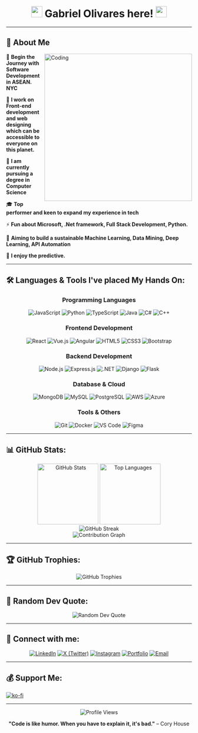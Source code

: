 <h1 align="center">
  <img src="https://media.giphy.com/media/hvRJCLFzcasrR4ia7z/giphy.gif" width="30px"/> 
  Gabriel Olivares here! 
  <img src="https://tenor.com/es/view/fire-joypixels-on-fire-burning-fiery-gif-17543228" width="30px"/>
</h1>

---

## 🚀 About Me

<img align="right" alt="Coding" width="400" src="https://cdn.dribbble.com/users/1162077/screenshots/3848914/programmer.gif">

🎯 **Begin the Journey with Software Development in ASEAN. NYC**

🌱 **I work on Front-end development and web designing which can be accessible to everyone on this planet.**

💼 **I am currently pursuing a degree in Computer Science**

🎓 **Top performer and keen to expand my experience in tech**

⚡ **Fun about Microsoft, .Net framework, Full Stack Development, Python.**

🌟 **Aiming to build a sustainable Machine Learning, Data Mining, Deep Learning, API Automation**

🎯 **I enjoy the predictive.**

---

## 🛠️ Languages & Tools I've placed My Hands On:

<div align="center">
  
### Programming Languages
![JavaScript](https://img.shields.io/badge/-JavaScript-F7DF1E?style=for-the-badge&logo=javascript&logoColor=black)
![Python](https://img.shields.io/badge/-Python-3776AB?style=for-the-badge&logo=python&logoColor=white)
![TypeScript](https://img.shields.io/badge/-TypeScript-3178C6?style=for-the-badge&logo=typescript&logoColor=white)
![Java](https://img.shields.io/badge/-Java-007396?style=for-the-badge&logo=java&logoColor=white)
![C#](https://img.shields.io/badge/-C%23-239120?style=for-the-badge&logo=c-sharp&logoColor=white)
![C++](https://img.shields.io/badge/-C++-00599C?style=for-the-badge&logo=c%2B%2B&logoColor=white)

### Frontend Development
![React](https://img.shields.io/badge/-React-61DAFB?style=for-the-badge&logo=react&logoColor=black)
![Vue.js](https://img.shields.io/badge/-Vue.js-4FC08D?style=for-the-badge&logo=vue.js&logoColor=white)
![Angular](https://img.shields.io/badge/-Angular-DD0031?style=for-the-badge&logo=angular&logoColor=white)
![HTML5](https://img.shields.io/badge/-HTML5-E34F26?style=for-the-badge&logo=html5&logoColor=white)
![CSS3](https://img.shields.io/badge/-CSS3-1572B6?style=for-the-badge&logo=css3&logoColor=white)
![Bootstrap](https://img.shields.io/badge/-Bootstrap-7952B3?style=for-the-badge&logo=bootstrap&logoColor=white)

### Backend Development
![Node.js](https://img.shields.io/badge/-Node.js-339933?style=for-the-badge&logo=node.js&logoColor=white)
![Express.js](https://img.shields.io/badge/-Express.js-000000?style=for-the-badge&logo=express&logoColor=white)
![.NET](https://img.shields.io/badge/-.NET-512BD4?style=for-the-badge&logo=.net&logoColor=white)
![Django](https://img.shields.io/badge/-Django-092E20?style=for-the-badge&logo=django&logoColor=white)
![Flask](https://img.shields.io/badge/-Flask-000000?style=for-the-badge&logo=flask&logoColor=white)

### Database & Cloud
![MongoDB](https://img.shields.io/badge/-MongoDB-47A248?style=for-the-badge&logo=mongodb&logoColor=white)
![MySQL](https://img.shields.io/badge/-MySQL-4479A1?style=for-the-badge&logo=mysql&logoColor=white)
![PostgreSQL](https://img.shields.io/badge/-PostgreSQL-336791?style=for-the-badge&logo=postgresql&logoColor=white)
![AWS](https://img.shields.io/badge/-AWS-232F3E?style=for-the-badge&logo=amazon-aws&logoColor=white)
![Azure](https://img.shields.io/badge/-Azure-0078D4?style=for-the-badge&logo=microsoft-azure&logoColor=white)

### Tools & Others
![Git](https://img.shields.io/badge/-Git-F05032?style=for-the-badge&logo=git&logoColor=white)
![Docker](https://img.shields.io/badge/-Docker-2496ED?style=for-the-badge&logo=docker&logoColor=white)
![VS Code](https://img.shields.io/badge/-VS%20Code-007ACC?style=for-the-badge&logo=visual-studio-code&logoColor=white)
![Figma](https://img.shields.io/badge/-Figma-F24E1E?style=for-the-badge&logo=figma&logoColor=white)

</div>

---

## 📊 GitHub Stats:

<div align="center">
  <img src="https://github-readme-stats.vercel.app/api?username=gabolvrss&show_icons=true&theme=radical&hide_border=true&count_private=true" alt="GitHub Stats" height="165">
  <img src="https://github-readme-stats.vercel.app/api/top-langs/?username=gabolvrss&layout=compact&theme=radical&hide_border=true" alt="Top Languages" height="165">
</div>

<div align="center">
  <img src="https://github-readme-streak-stats.herokuapp.com/?user=gabolvrss&theme=radical&hide_border=true" alt="GitHub Streak" />
</div>

<div align="center">
  <img src="https://github-readme-activity-graph.vercel.app/graph?username=gabolvrss&theme=react-dark&hide_border=true" alt="Contribution Graph" />
</div>

---

## 🏆 GitHub Trophies:

<div align="center">
  <img src="https://github-profile-trophy.vercel.app/?username=gabolvrss&theme=radical&no-frame=true&no-bg=false&margin-w=4" alt="GitHub Trophies" />
</div>

---

## 🎯 Random Dev Quote:

<div align="center">
  <img src="https://quotes-github-readme.vercel.app/api?type=horizontal&theme=radical" alt="Random Dev Quote" />
</div>

---

## 🤝 Connect with me:

<div align="center">
  
[![LinkedIn](https://img.shields.io/badge/-LinkedIn-0077B5?style=for-the-badge&logo=linkedin&logoColor=white)](https://linkedin.com/in/gabolvrss)
[![X (Twitter)](https://img.shields.io/badge/-X-000000?style=for-the-badge&logo=x&logoColor=white)](https://x.com/gabolvrss)
[![Instagram](https://img.shields.io/badge/-Instagram-E4405F?style=for-the-badge&logo=instagram&logoColor=white)](https://instagram.com/gabriel.olvrss)
[![Portfolio](https://img.shields.io/badge/-Portfolio-000000?style=for-the-badge&logo=react&logoColor=white)](https://gabolvrss.dev)
[![Email](https://img.shields.io/badge/-Email-D14836?style=for-the-badge&logo=gmail&logoColor=white)](mailto:gabriel@gabolvrss.dev)

</div>

---

## 💰 Support Me:

[![ko-fi](https://ko-fi.com/img/githubbutton_sm.svg)](https://ko-fi.com/Y8Y41GC51H)

---

<div align="center">
  <img src="https://komarev.com/ghpvc/?username=gabolvrss&label=Profile%20views&color=0e75b6&style=flat" alt="Profile Views" />
  
  **"Code is like humor. When you have to explain it, it's bad."** – Cory House
</div>
<!--
**gabolvrss/gabolvrss** is a ✨ _special_ ✨ repository because its `README.md` (this file) appears on your GitHub profile.

Here are some ideas to get you started:

- 🔭 I’m currently working on ...
- 🌱 I’m currently learning ...
- 👯 I’m looking to collaborate on ...
- 🤔 I’m looking for help with ...
- 💬 Ask me about ...
- 📫 How to reach me: ...
- 😄 Pronouns: ...
- ⚡ Fun fact: ...
-->
